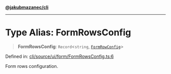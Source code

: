 [**@jakubmazanec/cli**](../README.md)

---

# Type Alias: FormRowsConfig

> **FormRowsConfig**: `Record`\<`string`, [`FormRowConfig`](FormRowConfig.md)\>

Defined in:
[cli/source/ui/form/FormRowsConfig.ts:6](https://github.com/jakubmazanec/tools/blob/76a9140b954a789a6120dd2126b179ec0180d7e9/packages/cli/source/ui/form/FormRowsConfig.ts#L6)

Form rows configuration.
